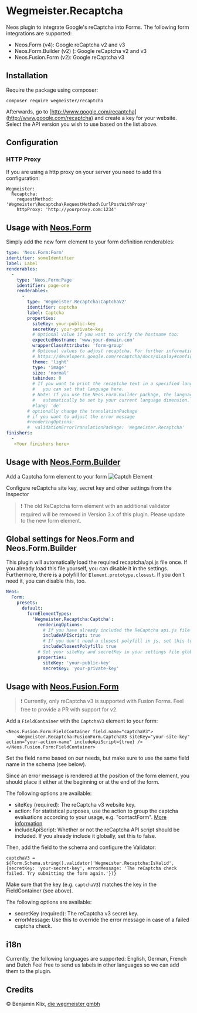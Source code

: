 # Wegmeister.Recaptcha

Neos plugin to integrate Google's reCaptcha into Forms. The following form integrations are supported:

* Neos.Form (v4): Google reCaptcha v2 and v3
* Neos.Form.Builder (v2) (: Google reCaptcha v2 and v3
* Neos.Fusion.Form (v2): Google reCaptcha v3

## Installation

Require the package using composer:
```
composer require wegmeister/recaptcha
```

Afterwards, go to [http://www.google.com/recaptcha](http://www.google.com/recaptcha) and create a key for your website. Select the API version you wish to use based on the list above.

## Configuration

### HTTP Proxy
If you are using a http proxy on your server you need to add this configuration:
```
Wegmeister:
  Recaptcha:
    requestMethod: 'Wegmeister\Recaptcha\RequestMethod\CurlPostWithProxy'
    httpProxy: 'http://yourproxy.com:1234'
```

## Usage with [Neos.Form](https://github.com/neos/form)

Simply add the new form element to your form definition renderables:

```yaml
type: 'Neos.Form:Form'
identifier: someIdentifier
label: Label
renderables:
  -
    type: 'Neos.Form:Page'
    identifier: page-one
    renderables:
      -
        type: 'Wegmeister.Recaptcha:CaptchaV2'
        identifier: captcha
        label: Captcha
        properties:
          siteKey: your-public-key
          secretKey: your-private-key
          # Optional value if you want to verify the hostname too:
          expectedHostname: 'www.your-domain.com'
          wrapperClassAttribute: 'form-group'
          # Optional values to adjust recaptcha. For further information visit
          # https://developers.google.com/recaptcha/docs/display#config
          theme: 'light'
          type: 'image'
          size: 'normal'
          tabindex: 0
          # If you want to print the recaptche text in a specified language,
          #   you can set that language here.
          # Note: If you use the Neos.Form.Builder package, the language will
          #   automatically be set by your current language dimension.
          #lang: 'de'
        # optionally change the translationPackage
        # if you want to adjust the error message
        #renderingOptions:
        #  validationErrorTranslationPackage: 'Wegmeister.Recaptcha'
finishers:
  -
   <Your finishers here>
```

## Usage with [Neos.Form.Builder](https://github.com/neos/form-builder)

Add a Captcha form element to your form
![Captch Element](Documentation/Images/CaptchaFormElement.png)

Configure reCaptcha site key, secret key and other settings from the Inspector

> :exclamation: The old ReCaptcha form element with an additional validator required will be removed in Version 3.x of this plugin. Please update to the new form element.


## Global settings for Neos.Form and Neos.Form.Builder

This plugin will automatically load the required recaptcha/api.js file once. If you already load this file yourself, you can disable it in the settings.
Furthermore, there is a polyfill for `Element.prototype.closest`. If you don't need it, you can disable this, too.

```yaml
Neos:
  Form:
    presets:
      default:
        formElementTypes:
          'Wegmeister.Recaptcha:Captcha':
            renderingOptions:
              # If you have already included the ReCaptcha api.js file yourself, set this to false.
              includeAPIScript: true
              # If you don't need a closest polyfill in js, set this to false.
              includeClosestPolyfill: true
            # Set your siteKey and secretKey in your settings file globally (or if you want to keep it outside your git)
            properties:
              siteKey: 'your-public-key'
              secretKey: 'your-private-key'
```

## Usage with [Neos.Fusion.Form](https://github.com/neos/fusion-form)

> :exclamation: Currently, only reCaptcha v3 is supported with Fusion Forms. Feel free to provide a PR with support for v2.

Add a `FieldContainer` with the `CaptchaV3` element to your form:

    <Neos.Fusion.Form:FieldContainer field.name="captchaV3">
        <Wegmeister.Recaptcha:FusionForm.CaptchaV3 siteKey="your-site-key" action="your-action-name" includeApiScript={true} />
    </Neos.Fusion.Form:FieldContainer>

Set the field name based on our needs, but make sure to use the same field name in the schema (see below).

Since an error message is rendered at the position of the form element, you should place it either at the beginning or at the end of the form. 

The following options are available:

* siteKey (required): The reCaptcha v3 website key.
* action: For statistical purposes, use the action to group the captcha evaluations according to your usage, e.g. "contactForm". [More information](https://developers.google.com/recaptcha/docs/v3#actions)
* includeApiScript: Whether or not the reCaptcha API script should be included. If you already include it globally, set this to false.

Then, add the field to the schema and configure the Validator:

    captchaV3 = ${Form.Schema.string().validator('Wegmeister.Recaptcha:IsValid', {secretKey: 'your-secret-key', errorMessage: 'The reCaptcha check failed. Try submitting the form again.'})}

Make sure that the key (e.g. `captchaV3`) matches the key in the FieldContainer (see above).

The following options are available:

* secretKey (required): The reCaptcha v3 secret key.
* errorMessage: Use this to override the error message in case of a failed captcha check.

## i18n

Currently, the following languages are supported: English, German, French and Dutch
Feel free to send us labels in other languages so we can add them to the plugin.

## Credits

© Benjamin Klix, [die wegmeister gmbh](https://www.die-wegmeister.com/)
